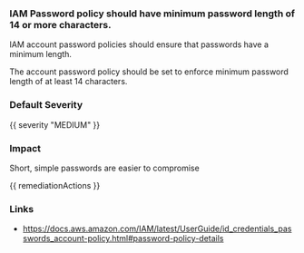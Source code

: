 
### IAM Password policy should have minimum password length of 14 or more characters.

IAM account password policies should ensure that passwords have a minimum length. 

The account password policy should be set to enforce minimum password length of at least 14 characters.

### Default Severity
{{ severity "MEDIUM" }}

### Impact
Short, simple passwords are easier to compromise

<!-- DO NOT CHANGE -->
{{ remediationActions }}

### Links
- https://docs.aws.amazon.com/IAM/latest/UserGuide/id_credentials_passwords_account-policy.html#password-policy-details
        